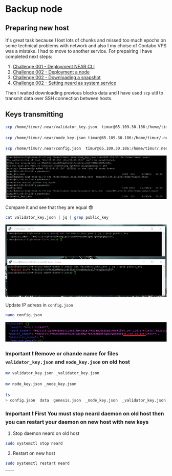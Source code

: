 # Backup node

## Preparing new host

It's great task because I lost lots of chunks and missed too much epochs on some technical problems with network and also I my choise of Contabo VPS was a mistake.
I had to move to another service. For prepairing I have completed next steps:

1. [Challenge 001 - Deployment NEAR CLI](./challenge_001.md#deployment-near-cli)
2. [Challenge 002 - Deployment a node](./challenge_002.md#deployment-a-node)
3. [Challenge 002 - Downloading a snapshot](./challenge_002.md#downloading-a-snapshot)
4. [Challenge 002 - Setting neard as system service](./challenge_002.md#setting-neard-as-system-service)

Then I waited downloading previous blocks data and I have used `scp` util to transmit data over SSH connection between hosts.

## Keys transmitting

```bash
scp /home/timur/.near/validator_key.json  timur@65.109.30.186:/home/timur/.near/

scp /home/timur/.near/node_key.json timur@65.109.30.186:/home/timur/.near/

scp /home/timur/.near/config.json  timur@65.109.30.186:/home/timur/.near/
```

![scp backup](../images/node/backup_scp.png)

Compare it and see that they are equal 😎

```bash
cat validator_key.json | jq | grep public_key
```

![scp backup](../images/node/backup_proof.png)

Update IP adress in `config.json`

```bash
nano config.json
```

![scp backup](../images/node/backup_change_config_ip_addr.png)

### **Important ❗** Remove or chande name for files `validator_key.json` and `node_key.json` on old host

```bash
mv validator_key.json _validator_key.json

mv node_key.json _node_key.json

ls
> config.json  data  genesis.json  _node_key.json  _validator_key.json
```

### **Important ❗** First You must stop neard daemon on old host then you can restart your daemon on new host with new keys

1. Stop daemon neard on old host

```bash
sudo systemctl stop neard
```

2. Restart on new host

```bash
sudo systemctl restart neard
```

| <!--  [⏮ Challenge 012 ](./challenge_012.md)  --> | <!--  [Challenge 014 ⏭](./challenge_014.md) --> |
| ------------------------------------------------- | ----------------------------------------------- |

